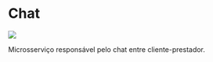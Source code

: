 # Chat
<a href="https://codeclimate.com/github/pax-app/Chat/maintainability"><img src="https://api.codeclimate.com/v1/badges/82199d6962eee4d9ecd8/maintainability" /></a>

Microsserviço responsável pelo chat entre cliente-prestador.
